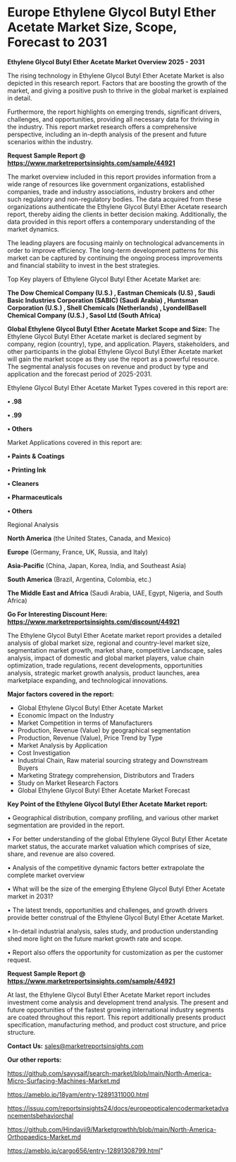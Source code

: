 # Europe Ethylene Glycol Butyl Ether Acetate Market Size, Scope, Forecast to 2031

<Strong> Ethylene Glycol Butyl Ether Acetate Market Overview 2025 - 2031</strong>

The rising technology in Ethylene Glycol Butyl Ether Acetate Market is also depicted in this research report. Factors that are boosting the growth of the market, and giving a positive push to thrive in the global market is explained in detail.

Furthermore, the report highlights on emerging trends, significant drivers, challenges, and opportunities, providing all necessary data for thriving in the industry. This report market research offers a comprehensive perspective, including an in-depth analysis of the present and future scenarios within the industry.

<strong>Request Sample Report @ <a href=https://www.marketreportsinsights.com/sample/44921>https://www.marketreportsinsights.com/sample/44921</a></strong>

The market overview included in this report provides information from a wide range of resources like government organizations, established companies, trade and industry associations, industry brokers and other such regulatory and non-regulatory bodies. The data acquired from these organizations authenticate the Ethylene Glycol Butyl Ether Acetate research report, thereby aiding the clients in better decision making. Additionally, the data provided in this report offers a contemporary understanding of the market dynamics.

The leading players are focusing mainly on technological advancements in order to improve efficiency. The long-term development patterns for this market can be captured by continuing the ongoing process improvements and financial stability to invest in the best strategies.

Top Key players of Ethylene Glycol Butyl Ether Acetate Market are:

<strong>The Dow Chemical Company (U.S.) , Eastman Chemicals (U.S) , Saudi Basic Industries Corporation (SABIC) (Saudi Arabia) , Huntsman Corporation (U.S.) , Shell Chemicals (Netherlands) , LyondellBasell Chemical Company (U.S.) , Sasol Ltd (South Africa) </strong>

<strong><b>Global Ethylene Glycol Butyl Ether Acetate Market Scope and Size:</b></strong>
The Ethylene Glycol Butyl Ether Acetate market is declared segment by company, region (country), type, and application. Players, stakeholders, and other participants in the global Ethylene Glycol Butyl Ether Acetate market will gain the market scope as they use the report as a powerful resource. The segmental analysis focuses on revenue and product by type and application and the forecast period of 2025-2031.

Ethylene Glycol Butyl Ether Acetate Market Types covered in this report are:

<strong>•  .98 

•  .99 

•  Others</strong>

Market Applications covered in this report are:

<strong>•  Paints & Coatings 

•  Printing Ink 

•  Cleaners 

•  Pharmaceuticals 

•  Others</strong> 

Regional Analysis

<strong>North America</strong> (the United States, Canada, and Mexico)

<strong>Europe</strong> (Germany, France, UK, Russia, and Italy)

<strong>Asia-Pacific</strong> (China, Japan, Korea, India, and Southeast Asia)

<strong>South America</strong> (Brazil, Argentina, Colombia, etc.)

<strong>The Middle East and Africa</strong> (Saudi Arabia, UAE, Egypt, Nigeria, and South Africa)

<strong>Go For Interesting Discount Here: <a href=https://www.marketreportsinsights.com/discount/44921>https://www.marketreportsinsights.com/discount/44921</a></strong>

The Ethylene Glycol Butyl Ether Acetate market report provides a detailed analysis of global market size, regional and country-level market size, segmentation market growth, market share, competitive Landscape, sales analysis, impact of domestic and global market players, value chain optimization, trade regulations, recent developments, opportunities analysis, strategic market growth analysis, product launches, area marketplace expanding, and technological innovations.

<strong><b>Major factors covered in the report:</b></strong>
<ul>
  <li>Global Ethylene Glycol Butyl Ether Acetate Market </li>
  <li>Economic Impact on the Industry</li>
  <li>Market Competition in terms of Manufacturers</li>
  <li>Production, Revenue (Value) by geographical segmentation</li>
  <li>Production, Revenue (Value), Price Trend by Type</li>
  <li>Market Analysis by Application</li>
  <li>Cost Investigation</li>
  <li>Industrial Chain, Raw material sourcing strategy and Downstream Buyers</li>
  <li>Marketing Strategy comprehension, Distributors and Traders</li>
  <li>Study on Market Research Factors</li>
  <li>Global Ethylene Glycol Butyl Ether Acetate Market Forecast</li>
</ul>

<strong><b>Key Point of the Ethylene Glycol Butyl Ether Acetate Market report:</b></strong>

• Geographical distribution, company profiling, and various other market segmentation are provided in the report.

• For better understanding of the global Ethylene Glycol Butyl Ether Acetate market status, the accurate market valuation which comprises of size, share, and revenue are also covered.

• Analysis of the competitive dynamic factors better extrapolate the complete market overview

• What will be the size of the emerging Ethylene Glycol Butyl Ether Acetate market in 2031?

• The latest trends, opportunities and challenges, and growth drivers provide better construal of the Ethylene Glycol Butyl Ether Acetate Market.

• In-detail industrial analysis, sales study, and production understanding shed more light on the future market growth rate and scope.

• Report also offers the opportunity for customization as per the customer request.

<strong>Request Sample Report @ <a href=https://www.marketreportsinsights.com/sample/44921>https://www.marketreportsinsights.com/sample/44921</a></strong>

At last, the Ethylene Glycol Butyl Ether Acetate Market report includes investment come analysis and development trend analysis. The present and future opportunities of the fastest growing international industry segments are coated throughout this report. This report additionally presents product specification, manufacturing method, and product cost structure, and price structure.

<strong>Contact Us:</strong>
sales@marketreportsinsights.com

<strong>Our other reports:</strong>

<a href=https://github.com/sayysaif/search-market/blob/main/North-America-Micro-Surfacing-Machines-Market.md>https://github.com/sayysaif/search-market/blob/main/North-America-Micro-Surfacing-Machines-Market.md</a>

<a href=https://ameblo.jp/18yam/entry-12891311000.html>https://ameblo.jp/18yam/entry-12891311000.html</a>

<a href=https://issuu.com/reportsinsights24/docs/europeopticalencodermarketadvancementsbehaviorchal>https://issuu.com/reportsinsights24/docs/europeopticalencodermarketadvancementsbehaviorchal</a>

<a href=https://github.com/Hindavii9/Marketgrowthh/blob/main/North-America-Orthopaedics-Market.md>https://github.com/Hindavii9/Marketgrowthh/blob/main/North-America-Orthopaedics-Market.md</a>

<a href=https://ameblo.jp/cargo656/entry-12891308799.html>https://ameblo.jp/cargo656/entry-12891308799.html</a>"
